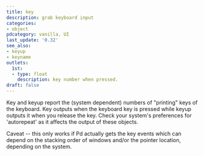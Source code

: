 ```yaml
---
title: key
description: grab keyboard input
categories:
- object
pdcategory: vanilla, UI
last_update: '0.32'
see_also:
- keyup
- keyname
outlets:
  1st:
  - type: float
    description: key number when pressed.
draft: false
---
```

Key and keyup report the (system dependent) numbers of "printing" keys of the keyboard. Key outputs when the keyboard key is pressed while keyup outputs it when you release the key. Check your system's preferences for 'autorepeat' as it affects the output of these objects.

Caveat -- this only works if Pd actually gets the key events which can depend on the stacking order of windows and/or the pointer location, depending on the system.
